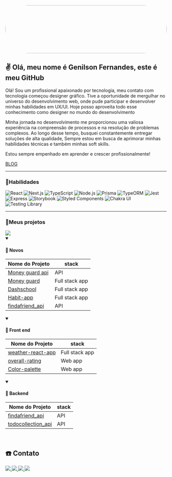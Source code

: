 
 <img
  style="width: 100%;height: 150px; display: inline-block;border-radius: 73px;"
  src="https://media.tenor.com/FDDaryOYNp0AAAAd/retro-city.gif" />
  

<h2>✌️ Olá, meu nome é Genilson Fernandes, este é meu GitHub</h2>


<p>
 Olá! Sou um profissional apaixonado por tecnologia, meu contato com tecnologia começou  designer gráfico. Tive a oportunidade de mergulhar no universo do desenvolvimento web, onde pude participar e desenvolver minhas habilidades em UX/UI. Hoje posso aproveita todo esse conhecimento como designer no mundo do desenvolvimento
</p>
<p>
 Minha jornada no desenvolvimento me proporcionou uma valiosa experiência na compreensão de processos e na resolução de problemas complexos. Ao longo desse tempo, busquei constantemente entregar soluções de alta qualidade, Sempre estou em busca de aprimorar minhas habilidades técnicas e também minhas soft skills.
</p>
<p>
Estou sempre empenhado em aprender e crescer profissionalmente!
</p>

<a href="https://dev.to/" >
BLOG
 
</a>
<hr />
<div>
 <h3>📌Habilidades </h3>
  <img src="https://img.shields.io/badge/React-20232A?style=for-the-badge&logo=react&logoColor=61DAFB" alt="React">
  <img src="https://img.shields.io/badge/Next.js-000000?style=for-the-badge&logo=next-dot-js&logoColor=white" alt="Next.js">
  <img src="https://img.shields.io/badge/TypeScript-007ACC?style=for-the-badge&logo=typescript&logoColor=white" alt="TypeScript">
  <img src="https://img.shields.io/badge/Node.js-43853D?style=for-the-badge&logo=node-dot-js&logoColor=white" alt="Node.js">
  <img src="https://img.shields.io/badge/Prisma-1B222D?style=for-the-badge&logo=prisma&logoColor=white" alt="Prisma">
  <img src="https://img.shields.io/badge/TypeORM-FE0902?style=for-the-badge&logo=typeorm&logoColor=white" alt="TypeORM">
  <img src="https://img.shields.io/badge/Jest-C21325?style=for-the-badge&logo=jest&logoColor=white" alt="Jest">
  <img src="https://img.shields.io/badge/Express-000000?style=for-the-badge&logo=express&logoColor=white" alt="Express">
  <img src="https://img.shields.io/badge/Storybook-FF4785?style=for-the-badge&logo=storybook&logoColor=white" alt="Storybook">
  <img src="https://img.shields.io/badge/Styled_Components-DB7093?style=for-the-badge&logo=styled-components&logoColor=white" alt="Styled Components">
  <img src="https://img.shields.io/badge/Chakra_UI-319795?style=for-the-badge&logo=chakra-ui&logoColor=white" alt="Chakra UI">
  <img src="https://img.shields.io/badge/Testing_Library-E33332?style=for-the-badge&logo=testing-library&logoColor=white" alt="Testing Library">
</div>
  
  <hr />
  <h3>📌Meus projetos </h3>

  <a href="https://github.com/geniilsonfernandes/moneyguard"> 
  <img src="https://res.cloudinary.com/dbpayojb3/image/upload/c_pad,b_auto:predominant,fl_preserve_transparency/v1702331389/money_banner_sspgbq.jpg?_s=public-apps" />
  </a>
 
 <details open>
  <summary><h4>🚩 Novos </h4></summary>
  
  | Nome do Projeto | stack |
  |------|-------|
  | [Money guard api](https://github.com/geniilsonfernandes/moneyguard-api) | API
  | [Money guard](https://github.com/geniilsonfernandes/moneyguard) | Full stack app
  | [Dashschool](https://github.com/geniilsonfernandes/dashschool) | Full stack app
  | [Habit-app](https://github.com/geniilsonfernandes/habbit-app) | Full stack app
  | [findafriend_api](https://github.com/geniilsonfernandes/findafriend_api) | API
  
</details> 

<details open>
  <summary><h4>🚩 Front end</h4></summary>
  
  | Nome do Projeto | stack |
  |------|-------|
  | [weather-react-app](https://github.com/geniilsonfernandes/weather-react-app) | Full stack app
  | [overall-rating](https://github.com/geniilsonfernandes/overall-rating) | Web app
  | [Color-palette](https://github.com/geniilsonfernandes/color-palette) |  Web app

  
</details> 


 <details open>
  <summary><h4>🚩 Backend </h4></summary>

   
  | Nome do Projeto | stack |
  |------|-------|
  | [findafriend_api](https://github.com/geniilsonfernandes/findafriend_api) |API
  | [todocollection_api](https://github.com/geniilsonfernandes/todocollection_api) | API
  
</details> 
  
 <br />
 
  <h2>☎️ Contato </h2>
<div style="display: inline;">
  <a href="https://www.instagram.com/geecods/" target="_blank">
    <img
    src="https://img.shields.io/badge/-Instagram-%23E4405F?style=for-the-badge&logo=instagram&logoColor=white"
    target="_blank">
  </a>
  <a href="mailto:geniilsonfernandes@gmail.com">
    <img
    src="https://img.shields.io/badge/-Gmail-%23333?style=for-the-badge&logo=gmail&logoColor=white"
    target="_blank">
  </a>
  <a href="https://www.linkedin.com/in/genilson-fernandes/" target="_blank">
    <img
    src="https://img.shields.io/badge/-LinkedIn-%230077B5?style=for-the-badge&logo=linkedin&logoColor=white"
    target="_blank">
  </a>
  <a href="https://api.whatsapp.com/send?phone=5522996021627" target="_blank">
    <img
    src="https://img.shields.io/badge/-WhatsApp-%25D366?style=for-the-badge&logo=whatsapp&logoColor=white"
    target="_blank">
  </a>
</div>

  
  
